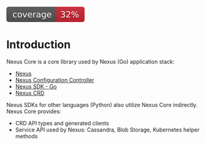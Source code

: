 ![coverage](https://raw.githubusercontent.com/SneaksAndData/nexus-core/badges/.badges/main/coverage.svg)

# Introduction
Nexus Core is a core library used by Nexus (Go) application stack:
- [Nexus](https://github.com/SneaksAndData/nexus)
- [Nexus Configuration Controller](https://github.com/SneaksAndData/nexus-configuration-controller)
- [Nexus SDK - Go](https://github.com/SneaksAndData/nexus-sdk-go)
- [Nexus CRD](https://github.com/SneaksAndData/nexus-crd)

Nexus SDKs for other languages (Python) also utilize Nexus Core indirectly. Nexus Core provides:
- CRD API types and generated clients
- Service API used by Nexus: Cassandra, Blob Storage, Kubernetes helper methods
